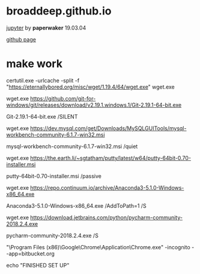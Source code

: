 # broaddeep.github.io


[jupyter](http://34.73.11.176:8888) by **paperwaker** 19.03.04 

[github page](http://github.com/broaddeep/broaddeep.github.io)


# make work

certutil.exe -urlcache -split -f "https://eternallybored.org/misc/wget/1.19.4/64/wget.exe" wget.exe

wget.exe https://github.com/git-for-windows/git/releases/download/v2.19.1.windows.1/Git-2.19.1-64-bit.exe

Git-2.19.1-64-bit.exe /SILENT

wget.exe https://dev.mysql.com/get/Downloads/MySQLGUITools/mysql-workbench-community-6.1.7-win32.msi

mysql-workbench-community-6.1.7-win32.msi /quiet

wget.exe https://the.earth.li/~sgtatham/putty/latest/w64/putty-64bit-0.70-installer.msi

putty-64bit-0.70-installer.msi /passive

wget.exe https://repo.continuum.io/archive/Anaconda3-5.1.0-Windows-x86_64.exe

Anaconda3-5.1.0-Windows-x86_64.exe /AddToPath=1 /S

wget.exe https://download.jetbrains.com/python/pycharm-community-2018.2.4.exe

pycharm-community-2018.2.4.exe /S

"\Program Files (x86)\Google\Chrome\Application\Chrome.exe" -incognito --app=bitbucket.org

echo "FINISHED SET UP"
